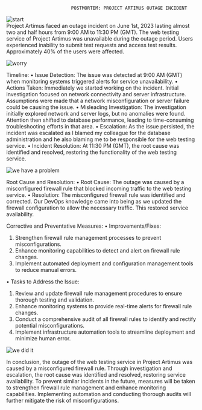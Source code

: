 
							POSTMORTEM: PROJECT ARTIMUS OUTAGE INCIDENT
![start](https://github.com/Pizzosta/alx-system_engineering-devops/assets/109488683/ad5022b3-fbd5-400e-9b34-8e76f4168b65)							
Project Artimus faced an outage incident on June 1st, 2023 lasting almost two and half hours from 9:00 AM to 11:30 PM (GMT).
The web testing service of Project Artimus was unavailable during the outage period. Users experienced inability to submit test requests and access test results. Approximately 40% of the users were affected.

![worry](https://github.com/Pizzosta/alx-system_engineering-devops/assets/109488683/13894a3d-7138-494a-8d3f-56eae5c18865)

Timeline:
•	Issue Detection: The issue was detected at 9:00 AM (GMT) when monitoring systems triggered alerts for service unavailability.
•	Actions Taken: Immediately we started working on the incident. Initial investigation focused on network connectivity and server infrastructure. Assumptions were made that a network misconfiguration or server failure could be causing the issue.
•	Misleading Investigation: The investigation initially explored network and server logs, but no anomalies were found. Attention then shifted to database performance, leading to time-consuming troubleshooting efforts in that area.
•	Escalation: As the issue persisted, the incident was escalated as I blamed my colleague for the database administration and he also blaming me to be responsible for the web testing service.
•	Incident Resolution: At 11:30 PM (GMT), the root cause was identified and resolved, restoring the functionality of the web testing service. 
 
![we have a problem](https://github.com/Pizzosta/alx-system_engineering-devops/assets/109488683/673ac62a-f1af-492b-864d-6ea95f289479)

Root Cause and Resolution:
•	Root Cause: The outage was caused by a misconfigured firewall rule that blocked incoming traffic to the web testing service.
•	Resolution: The misconfigured firewall rule was identified and corrected. Our DevOps knowledge came into being as we updated the firewall configuration to allow the necessary traffic. This restored service availability.
 
Corrective and Preventative Measures:
•	Improvements/Fixes: 
1.	Strengthen firewall rule management processes to prevent misconfigurations.
2.	Enhance monitoring capabilities to detect and alert on firewall rule changes.
3.	Implement automated deployment and configuration management tools to reduce manual errors.

•	Tasks to Address the Issue:
1.	Review and update firewall rule management procedures to ensure thorough testing and validation.
2.	Enhance monitoring systems to provide real-time alerts for firewall rule changes.
3.	Conduct a comprehensive audit of all firewall rules to identify and rectify potential misconfigurations.
4.	Implement infrastructure automation tools to streamline deployment and minimize human error.

![we did it](https://github.com/Pizzosta/alx-system_engineering-devops/assets/109488683/7192314f-e088-4111-813b-7d797943401c)

In conclusion, the outage of the web testing service in Project Artimus was caused by a misconfigured firewall rule. Through investigation and escalation, the root cause was identified and resolved, restoring service availability. To prevent similar incidents in the future, measures will be taken to strengthen firewall rule management and enhance monitoring capabilities. Implementing automation and conducting thorough audits will further mitigate the risk of misconfigurations.
